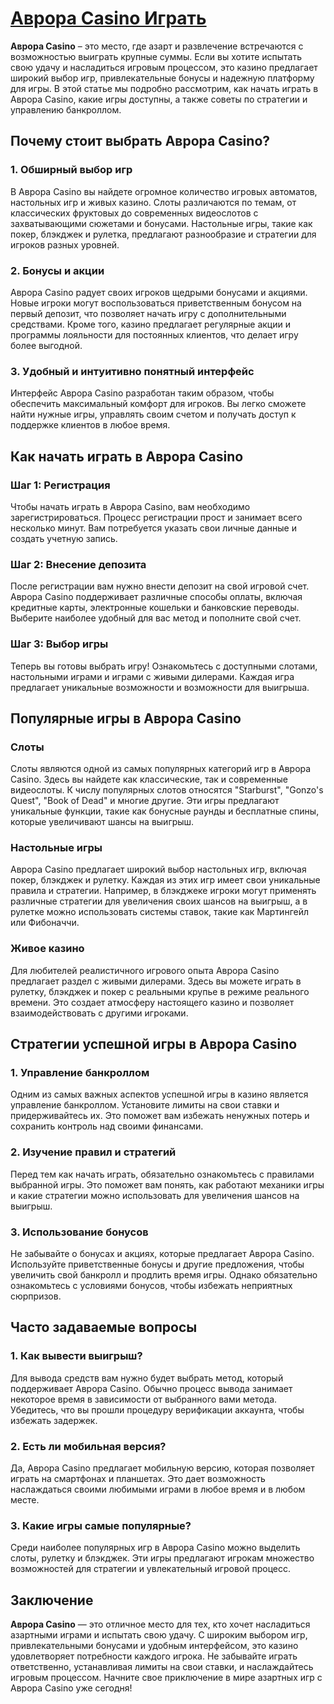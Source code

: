 # [Аврора Casino Играть](https://10trafic-stat2.com/click/668546556bcc6313411604bc/6766/13031/subaccount)

**Аврора Casino** – это место, где азарт и развлечение встречаются с возможностью выиграть крупные суммы. Если вы хотите испытать свою удачу и насладиться игровым процессом, это казино предлагает широкий выбор игр, привлекательные бонусы и надежную платформу для игры. В этой статье мы подробно рассмотрим, как начать играть в Аврора Casino, какие игры доступны, а также советы по стратегии и управлению банкроллом.

## Почему стоит выбрать Аврора Casino?

### 1. Обширный выбор игр

В Аврора Casino вы найдете огромное количество игровых автоматов, настольных игр и живых казино. Слоты различаются по темам, от классических фруктовых до современных видеослотов с захватывающими сюжетами и бонусами. Настольные игры, такие как покер, блэкджек и рулетка, предлагают разнообразие и стратегии для игроков разных уровней.

### 2. Бонусы и акции

Аврора Casino радует своих игроков щедрыми бонусами и акциями. Новые игроки могут воспользоваться приветственным бонусом на первый депозит, что позволяет начать игру с дополнительными средствами. Кроме того, казино предлагает регулярные акции и программы лояльности для постоянных клиентов, что делает игру более выгодной.

### 3. Удобный и интуитивно понятный интерфейс

Интерфейс Аврора Casino разработан таким образом, чтобы обеспечить максимальный комфорт для игроков. Вы легко сможете найти нужные игры, управлять своим счетом и получать доступ к поддержке клиентов в любое время.

## Как начать играть в Аврора Casino

### Шаг 1: Регистрация

Чтобы начать играть в Аврора Casino, вам необходимо зарегистрироваться. Процесс регистрации прост и занимает всего несколько минут. Вам потребуется указать свои личные данные и создать учетную запись.

### Шаг 2: Внесение депозита

После регистрации вам нужно внести депозит на свой игровой счет. Аврора Casino поддерживает различные способы оплаты, включая кредитные карты, электронные кошельки и банковские переводы. Выберите наиболее удобный для вас метод и пополните свой счет.

### Шаг 3: Выбор игры

Теперь вы готовы выбрать игру! Ознакомьтесь с доступными слотами, настольными играми и играми с живыми дилерами. Каждая игра предлагает уникальные возможности и возможности для выигрыша.

## Популярные игры в Аврора Casino

### Слоты

Слоты являются одной из самых популярных категорий игр в Аврора Casino. Здесь вы найдете как классические, так и современные видеослоты. К числу популярных слотов относятся "Starburst", "Gonzo's Quest", "Book of Dead" и многие другие. Эти игры предлагают уникальные функции, такие как бонусные раунды и бесплатные спины, которые увеличивают шансы на выигрыш.

### Настольные игры

Аврора Casino предлагает широкий выбор настольных игр, включая покер, блэкджек и рулетку. Каждая из этих игр имеет свои уникальные правила и стратегии. Например, в блэкджеке игроки могут применять различные стратегии для увеличения своих шансов на выигрыш, а в рулетке можно использовать системы ставок, такие как Мартингейл или Фибоначчи.

### Живое казино

Для любителей реалистичного игрового опыта Аврора Casino предлагает раздел с живыми дилерами. Здесь вы можете играть в рулетку, блэкджек и покер с реальными крупье в режиме реального времени. Это создает атмосферу настоящего казино и позволяет взаимодействовать с другими игроками.

## Стратегии успешной игры в Аврора Casino

### 1. Управление банкроллом

Одним из самых важных аспектов успешной игры в казино является управление банкроллом. Установите лимиты на свои ставки и придерживайтесь их. Это поможет вам избежать ненужных потерь и сохранить контроль над своими финансами.

### 2. Изучение правил и стратегий

Перед тем как начать играть, обязательно ознакомьтесь с правилами выбранной игры. Это поможет вам понять, как работают механики игры и какие стратегии можно использовать для увеличения шансов на выигрыш.

### 3. Использование бонусов

Не забывайте о бонусах и акциях, которые предлагает Аврора Casino. Используйте приветственные бонусы и другие предложения, чтобы увеличить свой банкролл и продлить время игры. Однако обязательно ознакомьтесь с условиями бонусов, чтобы избежать неприятных сюрпризов.

## Часто задаваемые вопросы

### 1. Как вывести выигрыш?

Для вывода средств вам нужно будет выбрать метод, который поддерживает Аврора Casino. Обычно процесс вывода занимает некоторое время в зависимости от выбранного вами метода. Убедитесь, что вы прошли процедуру верификации аккаунта, чтобы избежать задержек.

### 2. Есть ли мобильная версия?

Да, Аврора Casino предлагает мобильную версию, которая позволяет играть на смартфонах и планшетах. Это дает возможность наслаждаться своими любимыми играми в любое время и в любом месте.

### 3. Какие игры самые популярные?

Среди наиболее популярных игр в Аврора Casino можно выделить слоты, рулетку и блэкджек. Эти игры предлагают игрокам множество возможностей для стратегии и увлекательный игровой процесс.

## Заключение

**Аврора Casino** — это отличное место для тех, кто хочет насладиться азартными играми и испытать свою удачу. С широким выбором игр, привлекательными бонусами и удобным интерфейсом, это казино удовлетворяет потребности каждого игрока. Не забывайте играть ответственно, устанавливая лимиты на свои ставки, и наслаждайтесь игровым процессом. Начните свое приключение в мире азартных игр с Аврора Casino уже сегодня!
